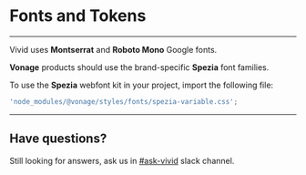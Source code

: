 # Fonts and Tokens

---

Vivid uses **Montserrat** and **Roboto Mono** Google fonts.

**Vonage** products should use the brand-specific **Spezia** font families.

To use the **Spezia** webfont kit in your project, import the following file:

```js
'node_modules/@vonage/styles/fonts/spezia-variable.css';
```

---

## Have questions?

Still looking for answers, ask us in [#ask-vivid](https://vonage.slack.com/archives/C013F0YKH99) slack channel.
